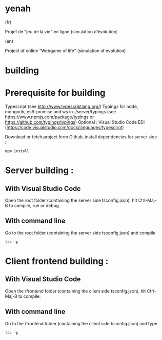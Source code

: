 # yenah

(fr)

Projet de "jeu de la vie" en ligne (simulation d'évolution)

(en)

Project of online "Webgame of life" (simulation of evolution)

# building

Prerequisite for building
=========================

Typescript (see http://www.typescriptlang.org/)
Typings for node, mongodb, es6-promise and ws in ./server/typings (see https://www.npmjs.com/package/typings or https://github.com/typings/typings) 
Optional : Visual Studio Code EDI (https://code.visualstudio.com/docs/languages/typescript)

Download or fetch project form Github, install dependencies for server side :
```
npm install
```

Server building :
==========================

With Visual Studio Code
-----------------------

Open the root folder (containing the server side tsconfig.json), hit Ctrl-Maj-B to compile, run or debug.

With command line
-----------------

Go to the root folder (containing the server side tsconfig.json) and compile

```
tsc -p
```

Client frontend building :
=================

With Visual Studio Code
-----------------------

Open the /frontend folder (containing the client side tsconfig.json), hit Ctrl-Maj-B to compile. 

With command line
-----------------

Go to the /frontend folder (containing the client side tsconfig.json) and type

```
tsc -p
```

